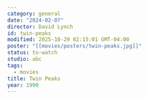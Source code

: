 ```yaml
---
category: general
date: "2024-02-07"
director: David Lynch
id: twin-peaks
modified: 2025-10-29 02:15:01 GMT-04:00
poster: "[[movies/posters/twin-peaks.jpg]]"
status: to-watch
studio: abc
tags:
  - movies
title: Twin Peaks
year: 1990
---
```


